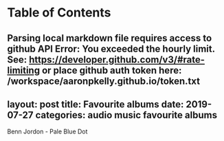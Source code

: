 
Table of Contents
=================

Parsing local markdown file requires access to github API
Error: You exceeded the hourly limit. See: https://developer.github.com/v3/#rate-limiting
or place github auth token here: /workspace/aaronpkelly.github.io/token.txt
---
layout: post
title: Favourite albums
date:   2019-07-27
categories: audio music favourite albums
---

Benn Jordon - Pale Blue Dot
